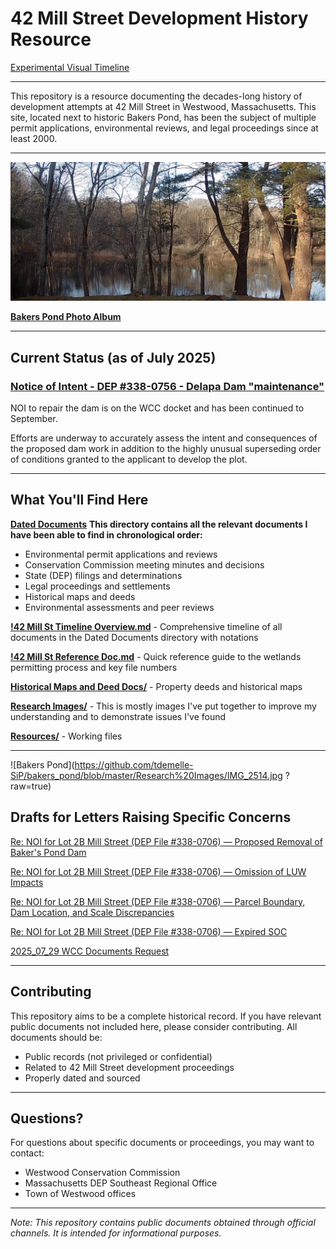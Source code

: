 # 42 Mill Street Development History Resource

[Experimental Visual Timeline](https://tdemelle-sip.github.io/bakers_pond/Resources/timeline-auto-generated.html)

---

This repository is a resource documenting the decades-long history of development attempts at 42 Mill Street in Westwood, Massachusetts. This site, located next to historic Bakers Pond, has been the subject of multiple permit applications, environmental reviews, and legal proceedings since at least 2000.

---

![Bakers Pond](https://github.com/tdemelle-SiP/bakers_pond/blob/master/Research%20Images/2023-01-28_15-16.png?raw=true)

**[Bakers Pond Photo Album](https://photos.app.goo.gl/K6Unm29vK9vhhPuDA)**

---

## Current Status (as of July 2025)

### [Notice of Intent - DEP #338-0756 - Delapa Dam "maintenance"](https://westwoodtownma.iqm2.com/Citizens/Detail_LegiFile.aspx?Frame=&MeetingID=1993&MediaPosition=&ID=10036&CssClass=)
NOI to repair the dam is on the WCC docket and has been continued to September.

Efforts are underway to accurately assess the intent and consequences of the proposed dam work in addition to the highly unusual superseding order of conditions granted to the applicant to develop the plot.

---

## What You'll Find Here

**[Dated Documents](https://github.com/tdemelle-SiP/bakers_pond/tree/master/Dated%20Documents)**
**This directory contains all the relevant documents I have been able to find in chronological order:**
- Environmental permit applications and reviews
- Conservation Commission meeting minutes and decisions
- State (DEP) filings and determinations
- Legal proceedings and settlements
- Historical maps and deeds
- Environmental assessments and peer reviews

**[!42 Mill St Timeline Overview.md](https://github.com/tdemelle-SiP/bakers_pond/blob/master/!42_Mill_St_Timeline_Overview.md)** - Comprehensive timeline of all documents in the Dated Documents directory with notations

**[!42 Mill St Reference Doc.md](https://github.com/tdemelle-SiP/bakers_pond/blob/master/!42%20Mill%20St%20Reference%20Doc.md)** - Quick reference guide to the wetlands permitting process and key file numbers

**[Historical Maps and Deed Docs/](https://github.com/tdemelle-SiP/bakers_pond/tree/master/Historical%20Maps%20and%20Deed%20Docs)** - Property deeds and historical maps 

**[Research Images/](https://github.com/tdemelle-SiP/bakers_pond/tree/master/Research%20Images)** - This is mostly images I've put together to improve my understanding and to demonstrate issues I've found

**[Resources/](https://github.com/tdemelle-SiP/bakers_pond/tree/master/Resources)** - Working files

---
![Bakers Pond](https://github.com/tdemelle-SiP/bakers_pond/blob/master/Research%20Images/IMG_2514.jpg
?raw=true)

## Drafts for Letters Raising Specific Concerns

[Re: NOI for Lot 2B Mill Street (DEP File #338-0706) — Proposed Removal of Baker's Pond Dam](https://docs.google.com/document/d/1yXcicqDFnLK_PvsOouZ0pOnQel_1RVmYdwbZWZFohgs/edit?usp=sharing)

[Re: NOI for Lot 2B Mill Street (DEP File #338-0706) — Omission of LUW Impacts](https://docs.google.com/document/d/10vu3tgKfR44fXp4CjzOjX-6Q1a1kYumH9iTmVbqL_pI/edit?usp=sharing)

[Re: NOI for Lot 2B Mill Street (DEP File #338-0706) — Parcel Boundary, Dam Location, and Scale Discrepancies](https://docs.google.com/document/d/1XqBJjFqbXGKIyikNQZMzPyUSU6W0EAPF37DNyGwe-i8/edit?usp=sharing)

[Re: NOI for Lot 2B Mill Street (DEP File #338-0706) — Expired SOC](https://docs.google.com/document/d/1rFPh2nAFR3PbEKMZM0cLZzL174oV-v5gESPvF3wq0Yc/edit?usp=sharing)

[2025_07_29 WCC Documents Request](https://docs.google.com/document/d/1aTuwKN8ClZdpTS8MXKj5Fsh2QCiWgmMlIX4puK6gw2g/edit?usp=sharing)

---

## Contributing

This repository aims to be a complete historical record. If you have relevant public documents not included here, please consider contributing. All documents should be:
- Public records (not privileged or confidential)
- Related to 42 Mill Street development proceedings
- Properly dated and sourced

---

## Questions?

For questions about specific documents or proceedings, you may want to contact:
- Westwood Conservation Commission
- Massachusetts DEP Southeast Regional Office
- Town of Westwood offices

---

*Note: This repository contains public documents obtained through official channels. It is intended for informational purposes.*

